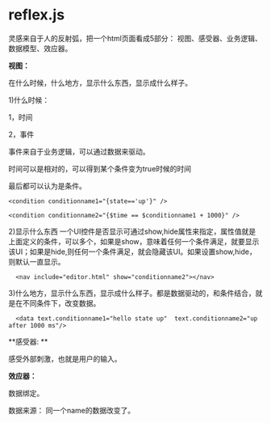 # reflex.js

灵感来自于人的反射弧，把一个html页面看成5部分： 视图、感受器、业务逻辑、 数据模型、效应器。

 **视图：**

 在什么时候，什么地方，显示什么东西，显示成什么样子。


 1)什么时候：

  1，时间

  2，事件

  事件来自于业务逻辑，可以通过数据来驱动。

  时间可以是相对的，可以得到某个条件变为true时候的时间

  最后都可以认为是条件。

  ```
  <condition conditionname1="{state=='up'}" />

  <condition conditionname2="{$time == $conditionname1 + 1000}" />
  ```
  2)显示什么东西
  一个UI控件是否显示可通过show,hide属性来指定，属性值就是上面定义的条件，可以多个，如果是show，意味着任何一个条件满足，就要显示该UI；如果是hide,则任何一个条件满足，就会隐藏该UI。如果设置show,hide，则默认一直显示。
  ```
    <nav include="editor.html" show="conditionname2"></nav>
  ```
  3)什么地方，显示什么东西，显示成什么样子。都是数据驱动的，和条件结合，就是在不同条件下，改变数据。

  ```
	<data text.conditionname1="hello state up"  text.conditionname2="up after 1000 ms"/>
  ```

 **感受器: **

 感受外部刺激，也就是用户的输入。



 **效应器：**

   数据绑定。

   数据来源：
      同一个name的数据改变了。
